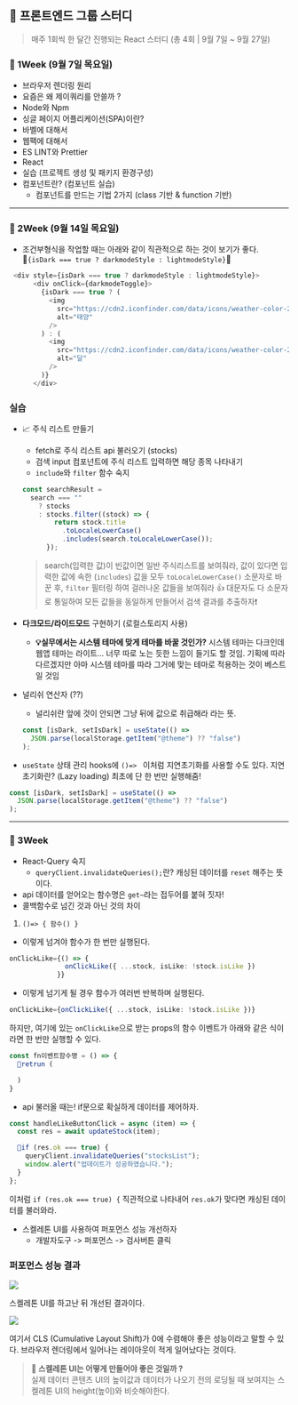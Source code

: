 ## 🎀 프론트엔드 그룹 스터디

> 매주 1회씩 한 달간 진행되는 React 스터디 (총 4회 | 9월 7일 ~ 9월 27일)

### 📮 1Week (9월 7일 목요일)

- 브라우저 렌더링 원리
- 요즘은 왜 제이쿼리를 안쓸까 ?
- Node와 Npm
- 싱글 페이지 어플리케이션(SPA)이란?
- 바벨에 대해서
- 웹팩에 대해서
- ES LINT와 Prettier
- React
- 실습 (프로젝트 생성 및 패키지 환경구성)
- 컴포넌트란? (컴포넌트 실습)
  - 컴포넌트를 만드는 기법 2가지 (class 기반 & function 기반)

---

### 📮 2Week (9월 14일 목요일)

- 조건부형식을 작업할 때는 아래와 같이 직관적으로 하는 것이 보기가 좋다. <br /> 🌟`{isDark === true ? darkmodeStyle : lightmodeStyle}`🌟

```typescript
 <div style={isDark === true ? darkmodeStyle : lightmodeStyle}>
      <div onClick={darkmodeToggle}>
        {isDark === true ? (
          <img
            src="https://cdn2.iconfinder.com/data/icons/weather-color-2/500/weather-02-64.png"
            alt="태양"
          />
        ) : (
          <img
            src="https://cdn2.iconfinder.com/data/icons/weather-color-2/500/weather-10-64.png"
            alt="달"
          />
        )}
      </div>
```

### 실습

- 📈 주식 리스트 만들기

  - fetch로 주식 리스트 api 불러오기 (stocks)
  - 검색 input 컴포넌트에 주식 리스트 입력하면 해당 종목 나타내기
  - `include`와 `filter` 함수 숙지

  ```typescript
  const searchResult =
    search === ""
      ? stocks
      : stocks.filter((stock) => {
          return stock.title
            .toLocaleLowerCase()
            .includes(search.toLocaleLowerCase());
        });
  ```

  > search(입력한 값)이 빈값이면 일반 주식리스트를 보여줘라, 값이 있다면 입력한 값에 속한 (`includes`) 값을 모두 `toLocaleLowerCase()` 소문자로 바꾼 후, `filter` 필터링 하여 걸러나온 값들을 보여줘라 👍 대문자도 다 소문자로 통일하여 모든 값들을 동일하게 만들어서 검색 결과를 추출하자❗️

- **다크모드/라이드모드** 구현하기 (로컬스토리지 사용)
  - **💡실무에서는 시스템 테마에 맞게 테마를 바꿀 것인가?** 시스템 테마는 다크인데 웹앱 테마는 라이트... 너무 따로 노는 듯한 느낌이 들기도 할 것임. 기획에 따라 다르겠지만 아마 시스템 테마를 따라 그거에 맞는 테마로 적용하는 것이 베스트일 것임
- 널리쉬 연산자 (??)

  - 널리쉬란 앞에 것이 안되면 그냥 뒤에 값으로 취급해라 라는 뜻.

  ```typescript
  const [isDark, setIsDark] = useState(() =>
    JSON.parse(localStorage.getItem("@theme") ?? "false")
  );
  ```

- `useState` 상태 관리 hooks에 `()=> ` 이처럼 지연초기화를 사용할 수도 있다. 지연 초기화란? (Lazy loading) 최초에 단 한 번만 실행해줌!

```typescript
const [isDark, setIsDark] = useState(() =>
  JSON.parse(localStorage.getItem("@theme") ?? "false")
);
```

---

### 📮 3Week

- React-Query 숙지
  - `queryClient.invalidateQueries();`란? 캐싱된 데이터를 `reset` 해주는 뜻이다.
- api 데이터를 얻어오는 함수명은 `get~`라는 접두어를 붙혀 짓자!
- 콜백함수로 넘긴 것과 아닌 것의 차이

1. `()=> { 함수() }`

- 이렇게 넘겨야 함수가 한 번만 실행된다.

```typescript
onClickLike={() => {
              onClickLike({ ...stock, isLike: !stock.isLike })
            }}
```

- 이렇게 넘기게 될 경우 함수가 여러번 반복하며 실행된다.

```typescript
onClickLike={onClickLike({ ...stock, isLike: !stock.isLike })}
```

하지만, 여기에 있는 `onClickLike`으로 받는 props의 함수 이벤트가 아래와 같은 식이라면 한 번만 실행할 수 있다.

```typescript
const fn이벤트함수명 = () => {
  📍retrun (

  )
}
```

- api 불러올 때는! if문으로 확실하게 데이터를 제어하자.

```typescript
const handleLikeButtonClick = async (item) => {
  const res = await updateStock(item);

  📍if (res.ok === true) {
    queryClient.invalidateQueries("stocksList");
    window.alert("업데이트가 성공하였습니다.");
  }
};
```

이처럼 `if (res.ok === true) {` 직관적으로 나타내어 `res.ok`가 맞다면 캐싱된 데이터를 불러와라.

- 스켈레톤 UI를 사용하여 퍼포먼스 성능 개선하자
  - 개발자도구 -> 퍼포먼스 -> 검사버튼 클릭

### 퍼포먼스 성능 결과

![](https://velog.velcdn.com/images/leemember/post/402c8938-b3a3-4e60-a2d4-a7cffd7b8043/image.png)

스켈레톤 UI를 하고난 뒤 개선된 결과이다.

![](https://velog.velcdn.com/images/leemember/post/0f84d6cc-56e2-4a8d-97a6-13df4621e28f/image.png)

여기서 CLS (Cumulative Layout Shift)가 0에 수렴해야 좋은 성능이라고 말할 수 있다.
브라우저 렌더링에서 일어나는 레이아웃이 적게 일어났다는 것이다.

> **📍 스켈레톤 UI는 어떻게 만들어야 좋은 것일까 ?** <br/>
> 실제 데이터 콘텐츠 UI의 높이값과 데이터가 나오기 전의 로딩될 때 보여지는 스켈레톤 UI의 height(높이)와 비슷해야한다.
